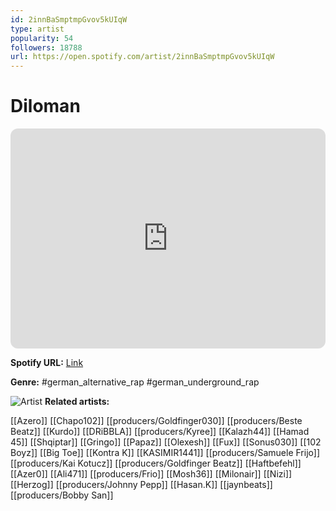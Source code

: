 ```yaml
---
id: 2innBaSmptmpGvov5kUIqW
type: artist
popularity: 54
followers: 18788
url: https://open.spotify.com/artist/2innBaSmptmpGvov5kUIqW
---
```

# Diloman

<iframe style="border-radius:12px" src="https://open.spotify.com/embed/artist/2innBaSmptmpGvov5kUIqW" width="100%" height="352" frameBorder="0" allowfullscreen="" allow="autoplay; clipboard-write; encrypted-media; fullscreen; picture-in-picture" loading="lazy"></iframe>

**Spotify URL:** [Link](https://open.spotify.com/artist/2innBaSmptmpGvov5kUIqW)

**Genre:**  #german_alternative_rap #german_underground_rap

![Artist](https://i.scdn.co/image/ab6761610000e5eb909df9e7742c0039c9d75407)
**Related artists:**

[[Azero]]
[[Chapo102]]
[[producers/Goldfinger030]]
[[producers/Beste Beatz]]
[[Kurdo]]
[[DRiBBLA]]
[[producers/Kyree]]
[[Kalazh44]]
[[Hamad 45]]
[[Shqiptar]]
[[Gringo]]
[[Papaz]]
[[Olexesh]]
[[Fux]]
[[Sonus030]]
[[102 Boyz]]
[[Big Toe]]
[[Kontra K]]
[[KASIMIR1441]]
[[producers/Samuele Frijo]]
[[producers/Kai Kotucz]]
[[producers/Goldfinger Beatz]]
[[Haftbefehl]]
[[Azer0]]
[[Ali471]]
[[producers/Frio]]
[[Mosh36]]
[[Milonair]]
[[Nizi]]
[[Herzog]]
[[producers/Johnny Pepp]]
[[Hasan.K]]
[[jaynbeats]]
[[producers/Bobby San]]
